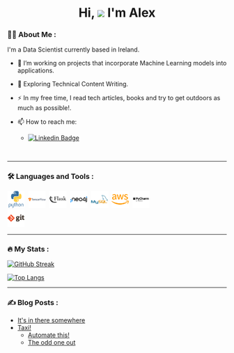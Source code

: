 <div id="header" align="center">
  <div id="title">
  </div>
  <h1>
    Hi, <img src="https://media.giphy.com/media/hvRJCLFzcasrR4ia7z/giphy.gif" width="30px"/> I'm Alex
  </h1>
</div>

### :man_technologist: About Me :
I'm a Data Scientist currently based in Ireland.
- :telescope: I’m working on projects that incorporate Machine Learning models into applications.

- :seedling: Exploring Technical Content Writing.

- :zap: In my free time, I read tech articles, books and try to get outdoors as much as possible!.

- :mailbox: How to reach me: 
   - [![Linkedin Badge](https://img.shields.io/badge/LinkedIn-blue?style=flat&logo=linkedin&logoColor=white)](www.linkedin.com/in/alex-s-8327b3191)


<div id="header" align="left">
  <img src="https://komarev.com/ghpvc/?username=a-shanahan&style=flat-square&color=blue" alt=""/>
</div>
</div>

---

### :hammer_and_wrench: Languages and Tools :
<div>
  <img src="https://github.com/devicons/devicon/blob/master/icons/python/python-original-wordmark.svg" title="Python" alt="Python" width="40" height="40"/>&nbsp;
   <img src="https://github.com/devicons/devicon/blob/master/icons/tensorflow/tensorflow-original-wordmark.svg" title="Tensorflow" alt="Tensorflow" width="40" height="40"/>&nbsp;
  <img src="https://github.com/devicons/devicon/blob/master/icons/flask/flask-original-wordmark.svg" title="Flask" alt="Flask" width="40" height="40"/>&nbsp;
  <img src="https://github.com/devicons/devicon/blob/master/icons/neo4j/neo4j-original-wordmark.svg" title="Neo4j" alt="Neo4j" width="40" height="40"/>&nbsp;
  <img src="https://github.com/devicons/devicon/blob/master/icons/mysql/mysql-original-wordmark.svg" title="MySQL" alt="MySQL" width="40" height="40"/>&nbsp;
  <img src="https://github.com/devicons/devicon/blob/master/icons/amazonwebservices/amazonwebservices-plain-wordmark.svg" title="AWS" alt="AWS" width="40" height="40"/>&nbsp;
    <img src="https://github.com/devicons/devicon/blob/master/icons/pycharm/pycharm-original-wordmark.svg" title="PyCharm" **alt="PyCharm" width="40" height="40"/>
</div>
  <img src="https://github.com/devicons/devicon/blob/master/icons/git/git-original-wordmark.svg" title="Git" **alt="Git" width="40" height="40"/>
</div>

---

### :fire: My Stats :
[![GitHub Streak](http://github-readme-streak-stats.herokuapp.com?user=a-shanahan&theme=dark&background=000000)](https://git.io/streak-stats)

[![Top Langs](https://github-readme-stats.vercel.app/api/top-langs/?username=a-shanahan&layout=compact&theme=vision-friendly-dark)](https://github.com/a-shanahan/github-readme-stats)

---

### :writing_hand: Blog Posts :
<!-- BLOG-POST-LIST:START -->
- [It's in there somewhere](https://pickle-coreopsis-f01.notion.site/It-s-in-there-somewhere-c1a144e7de954f41ad5e2f88100bfee9)
- [Taxi!](https://pickle-coreopsis-f01.notion.site/Taxi-a4a74d73009243178cfe764ca5fe1759)
  - [Automate this!](https://pickle-coreopsis-f01.notion.site/Automate-this-25ac8ece29b747d9abe687b2f85674b4)
  - [The odd one out](https://pickle-coreopsis-f01.notion.site/Have-we-met-before-c61e9cab22894342877fe2413337131c)
<!-- BLOG-POST-LIST:END -->
